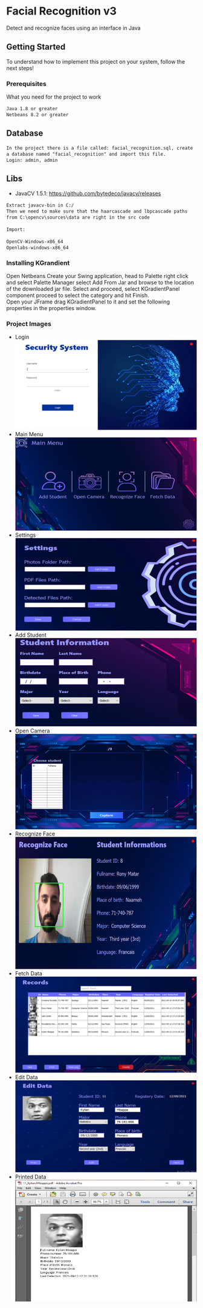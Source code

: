 # Facial Recognition v3

Detect and recognize faces using an interface in Java


## Getting Started

To understand how to implement this project on your system, follow the next steps!

### Prerequisites

What you need for the project to work

```
Java 1.8 or greater
Netbeans 8.2 or greater
```

## Database

```
In the project there is a file called: facial_recognition.sql, create a database named "facial_recognition" and import this file.
Login: admin, admin
```

## Libs

* JavaCV 1.5.1: https://github.com/bytedeco/javacv/releases
```
Extract javacv-bin in C:/
Then we need to make sure that the haarcascade and lbpcascade paths from C:\opencv\sources\data are right in the src code

Import:

OpenCV-Windows-x86_64
Openlabs-windows-x86_64

```
### Installing KGrandient


Open Netbeans Create your Swing application, head to Palette right click and select Palette Manager select Add From Jar and browse to the location of the downloaded jar file. Select and proceed, select KGradientPanel component proceed to select the category and hit Finish. <br/>
Open your JFrame drag KGradientPanel to it and set the following properties in the properties window.

### Project Images

* Login
![](ss/Picture1.png)
* Main Menu
![](ss/Picture2.png)
* Settings
![](ss/Picture3.png)
* Add Student
![](ss/Picture4.png)
* Open Camera
![](ss/Picture5.png)
* Recognize Face
![](ss/Picture6.png)
* Fetch Data
![](ss/Picture7.png)
* Edit Data
![](ss/Picture8.png)
* Printed Data
![](ss/Picture9.png)
